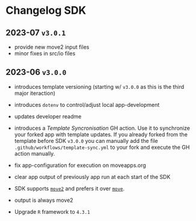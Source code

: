 # Changelog SDK

## 2023-07 `v3.0.1`

- provide new move2 input files
- minor fixes in src/io files


## 2023-06 `v3.0.0`

- introduces template versioning (starting w/ `v3.0.0` as this is the third major iteraction)
- introduces `dotenv` to control/adjust local app-development
- updates developer readme
- introduces a _Template Syncronisation_ GH action. Use it to synchronize your forked app with template updates. If you already forked from the template before SDK `v3.0.0` you can manually add the file `.github/workflows/template-sync.yml` to your fork and execute the GH action manually.

- fix app-configuration for execution on moveapps.org
- clear app output of previously app run at each start of the SDK

- SDK supports [`move2`](https://gitlab.com/bartk/move2/) and prefers it over [`move`](https://gitlab.com/bartk/move/).
- output is always move2
- Upgrade `R` framework to `4.3.1`
